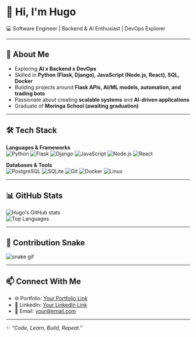 # 👋 Hi, I'm Hugo  

💻 Software Engineer | Backend & AI Enthusiast | DevOps Explorer  

---

## 🚀 About Me  
- Exploring **AI x Backend x DevOps**  
- Skilled in **Python (Flask, Django), JavaScript (Node.js, React), SQL, Docker**  
- Building projects around **Flask APIs, AI/ML models, automation, and trading bots**  
- Passionate about creating **scalable systems** and **AI-driven applications**  
- Graduate of **Moringa School (awaiting graduation)**  

---

## 🛠 Tech Stack  

**Languages & Frameworks**  
![Python](https://img.shields.io/badge/Python-3776AB?style=for-the-badge&logo=python&logoColor=white)
![Flask](https://img.shields.io/badge/Flask-000000?style=for-the-badge&logo=flask&logoColor=white)
![Django](https://img.shields.io/badge/Django-092E20?style=for-the-badge&logo=django&logoColor=white)
![JavaScript](https://img.shields.io/badge/JavaScript-F7DF1E?style=for-the-badge&logo=javascript&logoColor=black)
![Node.js](https://img.shields.io/badge/Node.js-339933?style=for-the-badge&logo=node.js&logoColor=white)
![React](https://img.shields.io/badge/React-20232A?style=for-the-badge&logo=react&logoColor=61DAFB)

**Databases & Tools**  
![PostgreSQL](https://img.shields.io/badge/PostgreSQL-4169E1?style=for-the-badge&logo=postgresql&logoColor=white)
![SQLite](https://img.shields.io/badge/SQLite-07405E?style=for-the-badge&logo=sqlite&logoColor=white)
![Git](https://img.shields.io/badge/Git-F05032?style=for-the-badge&logo=git&logoColor=white)
![Docker](https://img.shields.io/badge/Docker-2496ED?style=for-the-badge&logo=docker&logoColor=white)
![Linux](https://img.shields.io/badge/Linux-FCC624?style=for-the-badge&logo=linux&logoColor=black)

---

## 📊 GitHub Stats  

![Hugo's GitHub stats](https://github-readme-stats.vercel.app/api?username=YOUR_USERNAME&show_icons=true&theme=radical)  
![Top Languages](https://github-readme-stats.vercel.app/api/top-langs/?username=YOUR_USERNAME&layout=compact&theme=radical)  

---

## 🐍 Contribution Snake  
![snake gif](https://github.com/YOUR_USERNAME/YOUR_USERNAME/blob/output/github-contribution-grid-snake.svg)

---

## 📫 Connect With Me  
- 🌐 Portfolio: [Your Portfolio Link](#)  
- 💼 LinkedIn: [Your LinkedIn Link](#)  
- 📧 Email: your@email.com  

---
✨ *“Code, Learn, Build, Repeat.”*  
